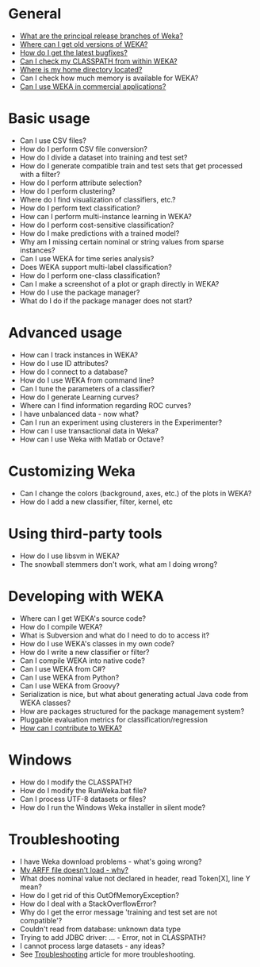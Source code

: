 # General

* [What are the principal release branches of Weka?](faqs/different_versions.md)
* [Where can I get old versions of WEKA?](faqs/old_versions.md)
* [How do I get the latest bugfixes?](faqs/latest_bugfixes.md)
* [Can I check my CLASSPATH from within WEKA?](faqs/check_classpath_within_weka.md)
* [Where is my home directory located?](faqs/home_directory_location.md)
* Can I check how much memory is available for WEKA?
* [Can I use WEKA in commercial applications?](faqs/commercial_applications.md)


# Basic usage

* Can I use CSV files?
* How do I perform CSV file conversion?
* How do I divide a dataset into training and test set?
* How do I generate compatible train and test sets that get processed with a filter?
* How do I perform attribute selection?
* How do I perform clustering?
* Where do I find visualization of classifiers, etc.?
* How do I perform text classification?
* How can I perform multi-instance learning in WEKA?
* How do I perform cost-sensitive classification?
* How do I make predictions with a trained model?
* Why am I missing certain nominal or string values from sparse instances?
* Can I use WEKA for time series analysis?
* Does WEKA support multi-label classification?
* How do I perform one-class classification?
* Can I make a screenshot of a plot or graph directly in WEKA?
* How do I use the package manager?
* What do I do if the package manager does not start?


# Advanced usage

* How can I track instances in WEKA?
* How do I use ID attributes?
* How do I connect to a database?
* How do I use WEKA from command line?
* Can I tune the parameters of a classifier?
* How do I generate Learning curves?
* Where can I find information regarding ROC curves?
* I have unbalanced data - now what?
* Can I run an experiment using clusterers in the Experimenter?
* How can I use transactional data in Weka?
* How can I use Weka with Matlab or Octave?


# Customizing Weka

* Can I change the colors (background, axes, etc.) of the plots in WEKA?
* How do I add a new classifier, filter, kernel, etc


# Using third-party tools

* How do I use libsvm in WEKA?
* The snowball stemmers don't work, what am I doing wrong?


# Developing with WEKA

* Where can I get WEKA's source code?
* How do I compile WEKA?
* What is Subversion and what do I need to do to access it?
* How do I use WEKA's classes in my own code?
* How do I write a new classifier or filter?
* Can I compile WEKA into native code?
* Can I use WEKA from C#?
* Can I use WEKA from Python?
* Can I use WEKA from Groovy?
* Serialization is nice, but what about generating actual Java code from WEKA classes?
* How are packages structured for the package management system?
* Pluggable evaluation metrics for classification/regression
* [How can I contribute to WEKA?](faqs/contribution.md)


# Windows

* How do I modify the CLASSPATH?
* How do I modify the RunWeka.bat file?
* Can I process UTF-8 datasets or files?
* How do I run the Windows Weka installer in silent mode?


# Troubleshooting

* I have Weka download problems - what's going wrong?
* [My ARFF file doesn't load - why?](faqs/arff_does_not_load.md)
* What does nominal value not declared in header, read Token[X], line Y mean?
* How do I get rid of this OutOfMemoryException?
* How do I deal with a StackOverflowError?
* Why do I get the error message 'training and test set are not compatible'?
* Couldn't read from database: unknown data type
* Trying to add JDBC driver: ... - Error, not in CLASSPATH?
* I cannot process large datasets - any ideas?
* See [Troubleshooting](troubleshooting.md) article for more troubleshooting.
